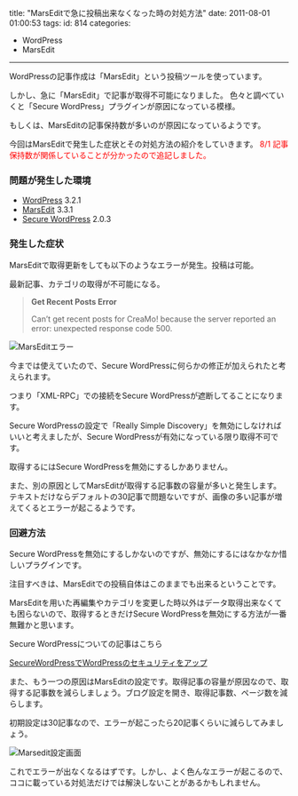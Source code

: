 title: "MarsEditで急に投稿出来なくなった時の対処方法"
date: 2011-08-01 01:00:53
tags:
id: 814
categories:
- WordPress
- MarsEdit
---

WordPressの記事作成は「MarsEdit」という投稿ツールを使っています。

しかし、急に「MarsEdit」で記事が取得不可能になりました。
色々と調べていくと「Secure WordPress」プラグインが原因になっている模様。

もしくは、MarsEditの記事保持数が多いのが原因になっているようです。

今回はMarsEditで発生した症状とその対処方法の紹介をしていきます。<!--more-->
<span style="color: #ff0000;">8/1 記事保持数が関係していることが分かったので追記しました。</span>

### 問題が発生した環境

*   <span>[WordPress](http://ja.wordpress.org/) 3.2.1</span>
*   <span>[MarsEdit](http://www.red-sweater.com/marsedit/) 3.3.1</span>
*   <span>[Secure WordPress](http://wordpress.org/extend/plugins/secure-wordpress/) 2.0.3</span>

### 発生した症状

MarsEditで取得更新をしても以下のようなエラーが発生。投稿は可能。

最新記事、カテゴリの取得が不可能になる。

> **Get Recent Posts Error**
> 
> Can’t get recent posts for CreaMo! because the server reported an error: unexpected response code 500.

![MarsEditエラー](/wordpress/secure-marsedit/marsedit-err.png "MarsEditエラー")

今までは使えていたので、Secure WordPressに何らかの修正が加えられたと考えられます。

つまり「XML-RPC」での接続をSecure WordPressが遮断してることになります。

Secure WordPressの設定で「Really Simple Discovery」を無効にしなければいいと考えましたが、Secure WordPressが有効になっている限り取得不可です。

取得するにはSecure WordPressを無効にするしかありません。

また、別の原因としてMarsEditが取得する記事数の容量が多いと発生します。テキストだけならデフォルトの30記事で問題ないですが、画像の多い記事が増えてくるとエラーが起こるようです。

### 回避方法

Secure WordPressを無効にするしかないのですが、無効にするにはなかなか惜しいプラグインです。

注目すべきは、MarsEditでの投稿自体はこのままでも出来るということです。

MarsEditを用いた再編集やカテゴリを変更した時以外はデータ取得出来なくても困らないので、取得するときだけSecure WordPressを無効にする方法が一番無難かと思います。

Secure WordPressについての記事はこちら

[SecureWordPressでWordPressのセキュリティをアップ](http://creamo.jp/wordpress/secure-wp/ "Link to SecureWordPressでWordPressのセキュリティをアップ")

また、もう一つの原因はMarsEditの設定です。取得記事の容量が原因なので、取得する記事数を減らしましょう。ブログ設定を開き、取得記事数、ページ数を減らします。

初期設定は30記事なので、エラーが起こったら20記事くらいに減らしてみましょう。

![Marsedit設定画面](/wordpress/secure-marsedit/marsedit-setting.jpg "取得記事数を減らしてみる")

これでエラーが出なくなるはずです。しかし、よく色んなエラーが起こるので、ココに載っている対処法だけでは解決しないことがあるかもしれません。